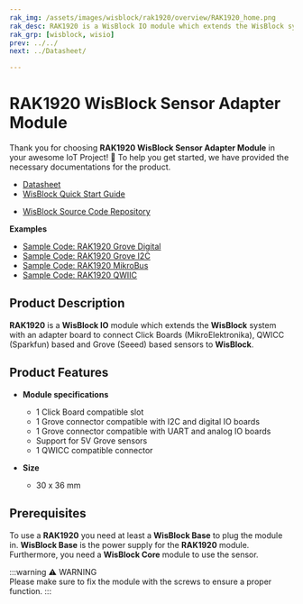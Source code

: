 ```yaml
---
rak_img: /assets/images/wisblock/rak1920/overview/RAK1920_home.png
rak_desc: RAK1920 is a WisBlock IO module which extends the WisBlock system with an adapter board to connect Click Boards (MikroElektronika), QWICC (Sparkfun) based and Grove (Seeed) based sensors to WisBlock.
rak_grp: [wisblock, wisio]
prev: ../../
next: ../Datasheet/

---
```


# RAK1920 WisBlock Sensor Adapter Module 

Thank you for choosing **RAK1920 WisBlock Sensor Adapter Module** in your awesome IoT Project! 🎉 To help you get started, we have provided the necessary documentations for the product.

* [Datasheet](../Datasheet/)
* <a href="../../Quickstart/" target="_blank">WisBlock Quick Start Guide</a>
<!---* [WisBlock Quick Start Guide](../../Quickstart/)-->
* [WisBlock Source Code Repository](https://github.com/RAKWireless/WisBlock/)

**Examples**
* [Sample Code: RAK1920 Grove Digital](https://github.com/RAKWireless/WisBlock/tree/master/examples/sensors/RAK1920_Grove_PIR_AS312) 
* [Sample Code: RAK1920 Grove I2C](https://github.com/RAKWireless/WisBlock/tree/master/examples/sensors/RAK1920_Grove_Color_TCS3472) 
* [Sample Code: RAK1920 MikroBus](https://github.com/RAKWireless/WisBlock/tree/master/examples/sensors/RAK1920_MikroBUS_Temperature_TMP102)
* [Sample Code: RAK1920  QWIIC](https://github.com/RAKWireless/WisBlock/tree/master/examples/sensors/RAK1920_QWIIC_AirQuality_SGP30)

## Product Description

**RAK1920** is a **WisBlock IO** module which extends the **WisBlock** system with an adapter board to connect Click Boards (MikroElektronika), QWICC (Sparkfun) based and Grove (Seeed) based sensors to **WisBlock**. 


<!--
The RAK1920 module is part of the WisBlock series, specifically, it is one of the modules that belongs to the WisIO category. This module was designed to be part of a production-ready IoT solution in a modular way, and must be combined with a WisCore and a WisBase module.

The RAK1920 module is a sensor extension module, it supports several defacto-standard interfaces in the IoT market and allows customers to integrate sensors manufactured by Mikroe, SparkFun, SeeedStudio, and others. For example, the RAK1920 supports the Click Boards™ series of module provided by Mikroe, Qwiic Connect™ sensor interface designed by SparkFun, and it supports all kinds of I²C module digital I/O, UART and ADC sensors with a Grove™ interface.
-->

## Product Features

* **Module specifications**    
    * 1 Click Board compatible slot     
    * 1 Grove connector compatible with I2C and digital IO boards    
    * 1 Grove connector compatible with UART and analog IO boards     
    * Support for 5V Grove sensors    
    * 1 QWICC compatible connector    

* **Size**    
    * 30 x 36 mm    

## Prerequisites

To use a **RAK1920** you need at least a **WisBlock Base** to plug the module in. **WisBlock Base** is the power supply for the **RAK1920** module. Furthermore, you need a **WisBlock Core** module to use the sensor.  

:::warning ⚠️ WARNING    
Please make sure to fix the module with the screws to ensure a proper function.
:::